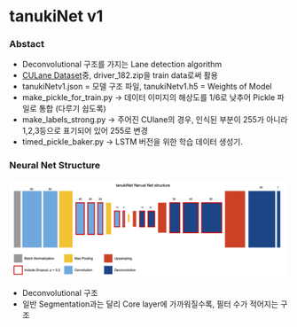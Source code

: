 # tanukiNet v1

### Abstact
- Deconvolutional 구조를 가지는 Lane detection algorithm
- [CULane Dataset](https://xingangpan.github.io/projects/CULane.html)중, driver_182.zip을 train data로써 활용
- tanukiNetv1.json = 모델 구조 파일, tanukiNetv1.h5 = Weights of Model
- make_pickle_for_train.py -> 데이터 이미지의 해상도를 1/6로 낮추어 Pickle 파일로 통합 (다루기 쉽도록)
- make_labels_strong.py -> 주어진 CUlane의 경우, 인식된 부분이 255가 아니라 1,2,3등으로 표기되어 있어 255로 변경
- timed_pickle_baker.py -> LSTM 버전을 위한 학습 데이터 생성기. 

### Neural Net Structure
![tanukiNet v1 구조](./readme/structure.png)

- Deconvolutional 구조
- 일반 Segmentation과는 달리 Core layer에 가까워질수록, 필터 수가 적어지는 구조